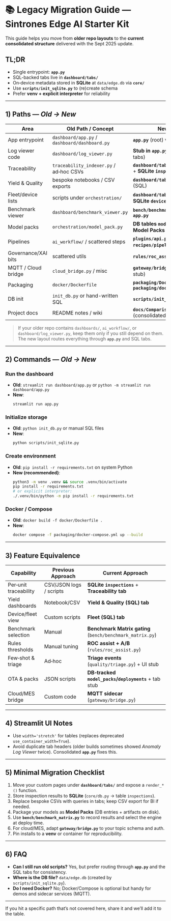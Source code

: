 # 📚 Legacy Migration Guide — Sintrones Edge AI Starter Kit

This guide helps you move from **older repo layouts** to the **current consolidated structure** delivered with the Sept 2025 update.

## TL;DR
- Single entrypoint: **`app.py`**
- SQL-backed tabs live in **`dashboard/tabs/`**
- On‑device metadata stored in **SQLite** at `data/edge.db` via **`core/`**
- Use **`scripts/init_sqlite.py`** to (re)create schema
- Prefer **venv + explicit interpreter** for reliability

---

## 1) Paths — *Old → New*

| Area | Old Path / Concept | New Path / Concept |
|---|---|---|
| App entrypoint | `dashboard/app.py` / `dashboard/dashboard.py` | **`app.py`** (root) with 17 tabs pre‑wired |
| Log viewer code | `dashboard/log_viewer.py` | **Stub in `app.py`** (analytics now in SQL tabs) |
| Traceability | `traceability_indexer.py` / ad‑hoc CSVs | **`dashboard/tabs/traceability_sqlite.py`** + **SQLite `inspections`** |
| Yield & Quality | bespoke notebooks / CSV exports | **`dashboard/tabs/yield_quality_sqlite.py`** (SQL) |
| Fleet/device lists | scripts under `orchestration/` | **`dashboard/tabs/fleet_sqlite.py`** + **SQLite `devices`,`deployments`,`events`** |
| Benchmark viewer | `dashboard/benchmark_viewer.py` | **`bench/benchmark_matrix.py`** + **tab in `app.py`** |
| Model packs | `orchestration/model_pack.py` | **DB tables `model_packs` & `deployments`** + **Model Packs tab (stub)** |
| Pipelines | `ai_workflow/` / scattered steps | **`plugins/api.py`** (extensibility) + **`recipes/pipeline.yaml`** (concept) |
| Governance/XAI bits | scattered utils | **`rules/roc_assist.py`** (thresholds, A/B) |
| MQTT / Cloud bridge | `cloud_bridge.py` / misc | **`gateway/bridge.py`** (MQTT→MES/Cloud stub) |
| Packaging | `docker/Dockerfile` | **`packaging/Dockerfile`** + **`packaging/docker-compose.yml`** |
| DB init | `init_db.py` or hand-written SQL | **`scripts/init_sqlite.py`** (path‑robust) |
| Project docs | README notes / wiki | **`docs/Comparison_Edge_AI_Inspection.md`** (consolidated) |

> If your older repo contains `dashboards/`, `ai_workflow/`, or `dashboard/log_viewer.py`, keep them only if you still depend on them. The new layout routes everything through **`app.py`** and SQL tabs.

---

## 2) Commands — *Old → New*

### Run the dashboard
- **Old**: `streamlit run dashboard/app.py` or `python -m streamlit run dashboard/app.py`  
- **New**:  
  ```bash
  streamlit run app.py
  ```

### Initialize storage
- **Old**: `python init_db.py` or manual SQL files  
- **New**:  
  ```bash
  python scripts/init_sqlite.py
  ```

### Create environment
- **Old**: `pip install -r requirements.txt` on system Python  
- **New (recommended)**:
  ```bash
  python3 -m venv .venv && source .venv/bin/activate
  pip install -r requirements.txt
  # or explicit interpreter:
  ./.venv/bin/python -m pip install -r requirements.txt
  ```

### Docker / Compose
- **Old**: `docker build -f docker/Dockerfile .`  
- **New**:
  ```bash
  docker compose -f packaging/docker-compose.yml up --build
  ```

---

## 3) Feature Equivalence

| Capability | Previous Approach | Current Approach |
|---|---|---|
| Per‑unit traceability | CSV/JSON logs / scripts | **SQLite `inspections`** + **Traceability tab** |
| Yield dashboards | Notebook/CSV | **Yield & Quality (SQL) tab** |
| Device/fleet view | Custom scripts | **Fleet (SQL) tab** |
| Benchmark selection | Manual | **Benchmark Matrix gating** (`bench/benchmark_matrix.py`) |
| Rules thresholds | Manual tuning | **ROC assist + A/B** (`rules/roc_assist.py`) |
| Few‑shot & triage | Ad‑hoc | **Triage events** (`quality/triage.py`) + UI stub |
| OTA & packs | JSON scripts | **DB‑tracked `model_packs`/`deployments`** + tab stub |
| Cloud/MES bridge | Custom code | **MQTT sidecar** (`gateway/bridge.py`) |

---

## 4) Streamlit UI Notes
- Use `width='stretch'` for tables (replaces deprecated `use_container_width=True`).
- Avoid duplicate tab headers (older builds sometimes showed *Anomaly Log Viewer* twice). Consolidated **`app.py`** fixes this.

---

## 5) Minimal Migration Checklist
1. Move your custom pages under **`dashboard/tabs/`** and expose a `render_*()` function.  
2. Store inspection results to **SQLite** (`core/db.py` → table `inspections`).  
3. Replace bespoke CSVs with queries in tabs; keep CSV export for BI if needed.  
4. Package your models as **Model Packs** (DB entries + artifacts on disk).  
5. Use **`bench/benchmark_matrix.py`** to record results and select the engine at deploy time.  
6. For cloud/MES, adapt **`gateway/bridge.py`** to your topic schema and auth.  
7. Pin installs to a **venv** or container for reproducibility.

---

## 6) FAQ
- **Can I still run old scripts?** Yes, but prefer routing through **`app.py`** and the SQL tabs for consistency.  
- **Where is the DB file?** `data/edge.db` (created by `scripts/init_sqlite.py`).  
- **Do I need Docker?** No; Docker/Compose is optional but handy for demos and sidecar services (MQTT).

---

If you hit a specific path that’s not covered here, share it and we’ll add it to the table.
